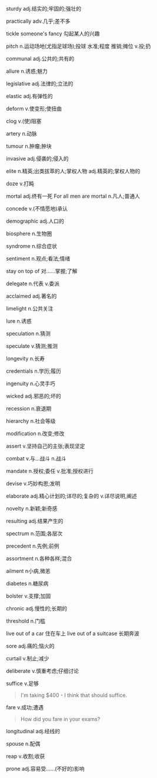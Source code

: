 sturdy adj.结实的;牢固的;强壮的

practically adv.几乎;差不多

tickle someone's fancy 勾起某人的兴趣

pitch n.运动场地(尤指足球场);投球
        水准;程度
        推销;摊位
      v.投;扔

communal adj.公共的;共有的

allure n.诱惑;魅力

legislative adj.法律的;立法的

elastic adj.有弹性的

deform v.使变形;使扭曲

clog v.(使)阻塞

artery n.动脉

tumour n.肿瘤;肿块

invasive adj.侵袭的;侵入的

elite n.精英;出类拔萃的人;掌权人物
      adj.精英的;掌权人物的

doze v.打盹

mortal adj.终有一死 For all men are mortal
       n.凡人;普通人

concede v.(不情愿地)承认

demographic adj.人口的

biosphere n.生物圈

syndrome n.综合症状 

sentiment n.观点;看法;情绪

stay on top of 对......掌握;了解

delegate n.代表
         v.委派

acclaimed adj.著名的

limelight n.公共关注

lure n.诱惑

speculation n.猜测

speculate v.猜测;推测

longevity n.长寿

credentials n.学历;履历

ingenuity n.心灵手巧

wicked  adj.邪恶的;坏的

recession n.衰退期

hierarchy n.社会等级

modification n.改变;修改

assert v.坚持自己的主张;表现坚定

combat v.与...战斗
       n.战斗

mandate n.授权;委任
        v.批准;授权进行

devise v.巧妙构思;发明

elaborate adj.精心计划的;详尽的;复杂的
          v.详尽说明,阐述 

novelty n.新颖;新奇感

resulting adj.结果产生的

spectrum n.范围;各层次

precedent n.先例;前例

assortment n.各种各样;混合

ailment n小病,微恙

diabetes n.糖尿病

bolster v.支撑;加固

chronic adj.慢性的;长期的

threshold n.门槛

live out of a car 住在车上 live out of a suitcase 长期奔波

sore adj.痛的;恼火的

curtail v.制止;减少

deliberate v.慎重考虑;仔细讨论

suffice v.足够
>I'm taking $400 - I think that should suffice.


fare v.成功;遭遇
>How did you fare in your exams?

longitudinal adj.经线的

spouse n.配偶

reap v.收割;收获

prone adj.容易受......(不好的)影响










